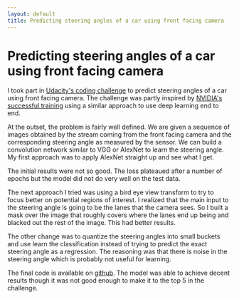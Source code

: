 ```yaml
---
layout: default
title: Predicting steering angles of a car using front facing camera
---
```


# Predicting steering angles of a car using front facing camera

I took part in [Udacity's coding challenge](https://medium.com/udacity/challenge-3-image-based-localization-5d9cadcff9e7#.i1hnvb2cv) to predict steering angles of a car using front facing camera. The challenge was partly inspired by [NVIDIA's successful training](https://devblogs.nvidia.com/parallelforall/deep-learning-self-driving-cars/) using a similar approach to use deep learning end to end.

At the outset, the problem is fairly well defined. We are given a sequence of images obtained by the stream coming from the front facing camera and the corresponding steering angle as measured by the sensor. We can build a convolution network similar to VGG or AlexNet to learn the steering angle. My first approach was to apply AlexNet straight up and see what I get.

The initial results were not so good. The loss plateaued after a number of epochs but the model did not do very well on the test data.

The next approach I tried was using a bird eye view transform to try to focus better on potential regions of interest. I realized that the main input to the steering angle is going to be the lanes that the camera sees. So I built a mask over the image that roughly covers where the lanes end up being and blacked out the rest of the image. This had better results.

The other change was to quantize the steering angles into small buckets and use learn the classification instead of trying to predict the exact steering angle as a regression. The reasoning was that there is noise in the steering angle which is probably not useful for learning.

The final code is available on [github](https://github.com/abhayv/self_driving_udacity_challenge2). The model was able to achieve decent results though it was not good enough to make it to the top 5 in the challenge.

